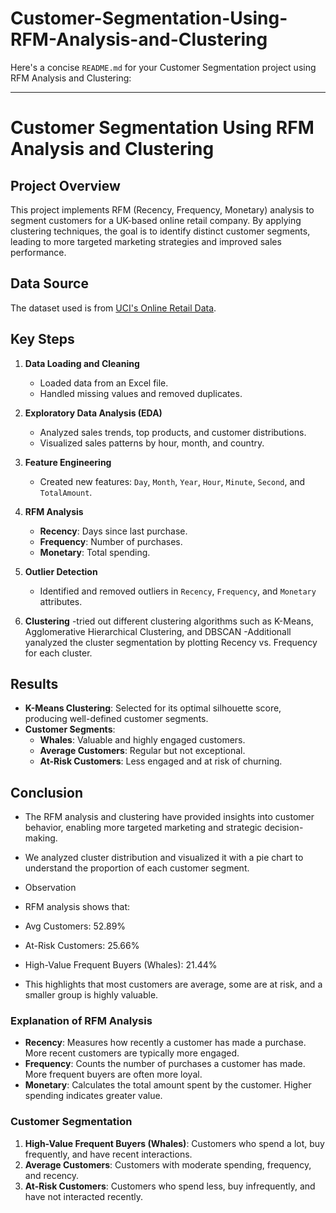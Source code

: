 # Customer-Segmentation-Using-RFM-Analysis-and-Clustering
Here's a concise `README.md` for your Customer Segmentation project using RFM Analysis and Clustering:

---

# Customer Segmentation Using RFM Analysis and Clustering

## Project Overview

This project implements RFM (Recency, Frequency, Monetary) analysis to segment customers for a UK-based online retail company. By applying clustering techniques, the goal is to identify distinct customer segments, leading to more targeted marketing strategies and improved sales performance.

## Data Source

The dataset used is from [UCI's Online Retail Data](https://archive.ics.uci.edu/dataset/352/online+retail).

## Key Steps

1. **Data Loading and Cleaning**
   - Loaded data from an Excel file.
   - Handled missing values and removed duplicates.

2. **Exploratory Data Analysis (EDA)**
   - Analyzed sales trends, top products, and customer distributions.
   - Visualized sales patterns by hour, month, and country.

3. **Feature Engineering**
   - Created new features: `Day`, `Month`, `Year`, `Hour`, `Minute`, `Second`, and `TotalAmount`.

4. **RFM Analysis**
   - **Recency**: Days since last purchase.
   - **Frequency**: Number of purchases.
   - **Monetary**: Total spending.

5. **Outlier Detection**
   - Identified and removed outliers in `Recency`, `Frequency`, and `Monetary` attributes.

6. **Clustering**
   -tried out different clustering algorithms such as K-Means, Agglomerative Hierarchical Clustering, and DBSCAN
   -Additionall yanalyzed the cluster segmentation by plotting Recency vs. Frequency for each cluster.
   

## Results

- **K-Means Clustering**: Selected for its optimal silhouette score, producing well-defined customer segments.
- **Customer Segments**:
  - **Whales**: Valuable and highly engaged customers.
  - **Average Customers**: Regular but not exceptional.
  - **At-Risk Customers**: Less engaged and at risk of churning.

## Conclusion

- The RFM analysis and clustering have provided insights into customer behavior, enabling more targeted marketing and strategic decision-making.
- We analyzed cluster distribution and visualized it with a pie chart to understand the proportion of each customer segment.
- Observation
- RFM analysis shows that:

- Avg Customers: 52.89%
- At-Risk Customers: 25.66%
- High-Value Frequent Buyers (Whales): 21.44%
- This highlights that most customers are average, some are at risk, and a smaller group is highly valuable.

### Explanation of RFM Analysis

- **Recency**: Measures how recently a customer has made a purchase. More recent customers are typically more engaged.
- **Frequency**: Counts the number of purchases a customer has made. More frequent buyers are often more loyal.
- **Monetary**: Calculates the total amount spent by the customer. Higher spending indicates greater value.

### Customer Segmentation

1. **High-Value Frequent Buyers (Whales)**: Customers who spend a lot, buy frequently, and have recent interactions.
2. **Average Customers**: Customers with moderate spending, frequency, and recency.
3. **At-Risk Customers**: Customers who spend less, buy infrequently, and have not interacted recently.

